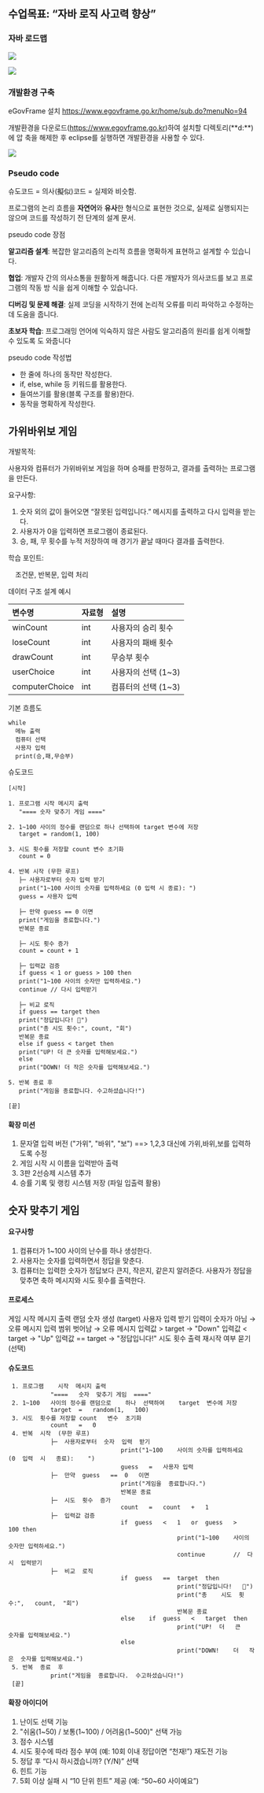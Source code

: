 ﻿## 수업목표: “자바 로직 사고력 향상”

### 자바 로드맵

![](./images/roadmap01.jpeg)

![](./images/roadmap02.jpeg)

### 개발환경 구축

eGovFrame 설치 <https://www.egovframe.go.kr/home/sub.do?menuNo=94>

개발환경을 다운로드(https://www.egovframe.go.kr)하여 설치할 디렉토리(\*\*d:\*\*)에 압 축을 해제한 후 eclipse를 실행하면 개발환경을 사용할 수 있다.

![](./images/egov01.jpeg)

### Pseudo code

슈도코드 = 의사(擬似)코드 = 실제와 비슷함.

프로그램의 논리 흐름을 **자연어**와 **유사**한 형식으로 표현한 것으로, 실제로 실행되지는 않으며 코드를 작성하기 전 단계의 설계 문서.

pseudo code 장점

**알고리즘 설계**: 복잡한 알고리즘의 논리적 흐름을 명확하게 표현하고 설계할 수 있습니다.

**협업**: 개발자 간의 의사소통을 원활하게 해줍니다. 다른 개발자가 의사코드를 보고 프로그램의 작동 방 식을 쉽게 이해할 수 있습니다.

**디버깅 및 문제 해결**: 실제 코딩을 시작하기 전에 논리적 오류를 미리 파악하고 수정하는 데 도움을 줍니다.

**초보자 학습**: 프로그래밍 언어에 익숙하지 않은 사람도 알고리즘의 원리를 쉽게 이해할 수 있도록 도 와줍니다

pseudo code 작성법

- 한 줄에 하나의 동작만 작성한다.
- if, else, while 등 키워드를 활용한다.
- 들여쓰기를 활용(블록 구조를 활용)한다.
- 동작을 명확하게 작성한다.

## 가위바위보 게임

개발목적:

사용자와 컴퓨터가 가위바위보 게임을 하며 승패를 판정하고, 결과를 출력하는 프로그램을 만든다.

요구사항:

1. 숫자 외의 값이 들어오면 “잘못된 입력입니다.” 메시지를 출력하고 다시 입력을 받는다.
1. 사용자가 0을 입력하면 프로그램이 종료된다.
1. 승, 패, 무 횟수를 누적 저장하여 매 경기가 끝날 때마다 결과를 출력한다.

학습 포인트:

`  `조건문, 반복문, 입력 처리

데이터 구조 설계 예시

| 변수명         | 자료형 | 설명                |
| :------------- | :----- | :------------------ |
| winCount       | int    | 사용자의 승리 횟수  |
| loseCount      | int    | 사용자의 패배 횟수  |
| drawCount      | int    | 무승부 횟수         |
| userChoice     | int    | 사용자의 선택 (1~3) |
| computerChoice | int    | 컴퓨터의 선택 (1~3) |

기본 흐름도

```
while
  메뉴 출력
  컴퓨터 선택
  사용자 입력
  print(승,패,무승부)
```

슈도코드

```
[시작]

1. 프로그램 시작 메시지 출력
   "==== 숫자 맞추기 게임 ===="

2. 1~100 사이의 정수를 랜덤으로 하나 선택하여 target 변수에 저장
   target = random(1, 100)

3. 시도 횟수를 저장할 count 변수 초기화
   count = 0

4. 반복 시작 (무한 루프)
   ├─ 사용자로부터 숫자 입력 받기
   print("1~100 사이의 숫자를 입력하세요 (0 입력 시 종료): ")
   guess = 사용자 입력

   ├─ 만약 guess == 0 이면
   print("게임을 종료합니다.")
   반복문 종료

   ├─ 시도 횟수 증가
   count = count + 1

   ├─ 입력값 검증
   if guess < 1 or guess > 100 then
   print("1~100 사이의 숫자만 입력하세요.")
   continue // 다시 입력받기

   ├─ 비교 로직
   if guess == target then
   print("정답입니다! 🎉")
   print("총 시도 횟수:", count, "회")
   반복문 종료
   else if guess < target then
   print("UP! 더 큰 숫자를 입력해보세요.")
   else
   print("DOWN! 더 작은 숫자를 입력해보세요.")

5. 반복 종료 후
   print("게임을 종료합니다. 수고하셨습니다!")

[끝]

```

#### 확장 미션

1. 문자열 입력 버전 ("가위", "바위", "보") ==> 1,2,3 대신에 가위,바위,보를 입력하도록 수정
1. 게임 시작 시 이름을 입력받아 출력
1. 3판 2선승제 시스템 추가
1. 승률 기록 및 랭킹 시스템 저장 (파일 입출력 활용)

## 숫자 맞추기 게임

#### 요구사항

1. 컴퓨터가 1~100 사이의 난수를 하나 생성한다.
1. 사용자는 숫자를 입력하면서 정답을 맞춘다.
1. 컴퓨터는 입력한 숫자가 정답보다 큰지, 작은지, 같은지 알려준다. 사용자가 정답을 맞추면 축하 메시지와 시도 횟수를 출력한다.

#### 프로세스

게임 시작 메시지 출력
랜덤 숫자 생성 (target)
사용자 입력 받기
입력이 숫자가 아님 → 오류 메시지 입력 범위 벗어남 → 오류 메시지 입력값 > target → "Down"
입력값 < target → "Up"
입력값 == target → "정답입니다!" 시도 횟수 출력
재시작 여부 묻기 (선택)

#### 슈도코드

```
 1.	프로그램	시작	메시지	출력
			"====	숫자	맞추기	게임	===="
 2.	1~100	사이의	정수를	랜덤으로	하나	선택하여	target	변수에	저장
			target	=	random(1,	100)
 3.	시도	횟수를	저장할	count	변수	초기화
			count	=	0
 4.	반복	시작	(무한	루프)
			├─	사용자로부터	숫자	입력	받기
								print("1~100	사이의	숫자를	입력하세요	(0	입력	시	종료):	")
								guess	=	사용자	입력
			├─	만약	guess	==	0	이면
								print("게임을	종료합니다.")
								반복문	종료
			├─	시도	횟수	증가
								count	=	count	+	1
			├─	입력값	검증
								if	guess	<	1	or	guess	>	100	then
												print("1~100	사이의	숫자만	입력하세요.")
												continue		//	다시	입력받기
			├─	비교	로직
								if	guess	==	target	then
												print("정답입니다!	￿")
												print("총	시도	횟수:",	count,	"회")
												반복문	종료
								else	if	guess	<	target	then
												print("UP!	더	큰	숫자를	입력해보세요.")
								else
												print("DOWN!	더	작은	숫자를	입력해보세요.")
 5.	반복	종료	후
			print("게임을	종료합니다.	수고하셨습니다!")
 [끝]

```

#### 확장 아이디어

1. 난이도 선택 기능
1. "쉬움(1~50) / 보통(1~100) / 어려움(1~500)" 선택 가능
1. 점수 시스템
1. 시도 횟수에 따라 점수 부여 (예: 10회 이내 정답이면 “천재!”) 재도전 기능
1. 정답 후 “다시 하시겠습니까? (Y/N)” 선택
1. 힌트 기능
1. 5회 이상 실패 시 “10 단위 힌트” 제공 (예: “50~60 사이예요”)
